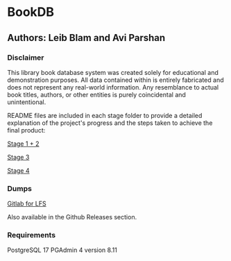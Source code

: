 # BookDB

## Authors: Leib Blam and Avi Parshan

### Disclaimer

This library book database system was created solely for educational and demonstration purposes. All data contained within is entirely fabricated and does not represent any real-world information. Any resemblance to actual book titles, authors, or other entities is purely coincidental and unintentional. 

README files are included in each stage folder to provide a detailed explanation of the project's progress and the steps taken to achieve the final product:

[Stage 1 + 2](https://github.com/avipars/DB-Mini-Project/blob/main/Stage1/README.md)

[Stage 3](https://github.com/avipars/DB-Mini-Project/blob/main/Stage3/README.md)

[Stage 4](https://github.com/avipars/DB-Mini-Project/blob/main/Stage4/README.md)


### Dumps 

[Gitlab for LFS](https://gitlab.com/avipars/db-lfs/-/tree/main?ref_type=heads)

Also available in the Github Releases section.

### Requirements

PostgreSQL 17
PGAdmin 4 version 8.11

